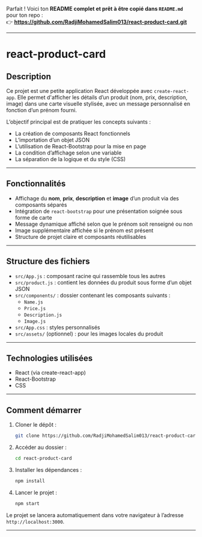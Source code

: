 Parfait ! Voici ton **README complet et prêt à être copié dans `README.md`** pour ton repo :  
👉 **https://github.com/RadjiMohamedSalim013/react-product-card.git**

---

# react-product-card

## Description

Ce projet est une petite application React développée avec `create-react-app`. Elle permet d'afficher les détails d’un produit (nom, prix, description, image) dans une carte visuelle stylisée, avec un message personnalisé en fonction d’un prénom fourni.

L’objectif principal est de pratiquer les concepts suivants :
- La création de composants React fonctionnels
- L’importation d’un objet JSON
- L’utilisation de React-Bootstrap pour la mise en page
- La condition d’affichage selon une variable
- La séparation de la logique et du style (CSS)

---

## Fonctionnalités

- Affichage du **nom**, **prix**, **description** et **image** d’un produit via des composants séparés  
- Intégration de `react-bootstrap` pour une présentation soignée sous forme de carte  
- Message dynamique affiché selon que le prénom soit renseigné ou non  
- Image supplémentaire affichée si le prénom est présent  
- Structure de projet claire et composants réutilisables  

---

## Structure des fichiers

- `src/App.js` : composant racine qui rassemble tous les autres  
- `src/product.js` : contient les données du produit sous forme d’un objet JSON  
- `src/components/` : dossier contenant les composants suivants :  
  - `Name.js`  
  - `Price.js`  
  - `Description.js`  
  - `Image.js`  
- `src/App.css` : styles personnalisés  
- `src/assets/` (optionnel) : pour les images locales du produit  

---

## Technologies utilisées

- React (via create-react-app)  
- React-Bootstrap  
- CSS  

---

## Comment démarrer

1. Cloner le dépôt :
   ```bash
   git clone https://github.com/RadjiMohamedSalim013/react-product-card.git
   ```

2. Accéder au dossier :
   ```bash
   cd react-product-card
   ```

3. Installer les dépendances :
   ```bash
   npm install
   ```

4. Lancer le projet :
   ```bash
   npm start
   ```

Le projet se lancera automatiquement dans votre navigateur à l’adresse `http://localhost:3000`.

---

